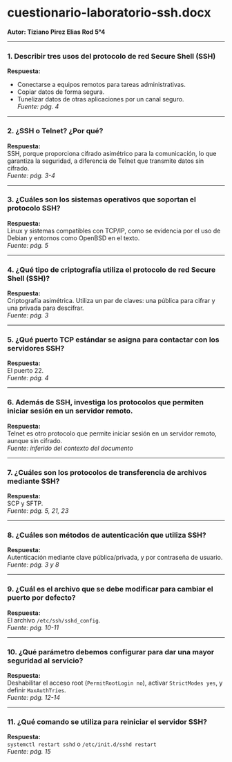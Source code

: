 # cuestionario-laboratorio-ssh.docx

**Autor: Tiziano Pirez Elias Rod 5°4**

---

### 1. Describir tres usos del protocolo de red Secure Shell (SSH)  
**Respuesta:**  
- Conectarse a equipos remotos para tareas administrativas.  
- Copiar datos de forma segura.  
- Tunelizar datos de otras aplicaciones por un canal seguro.  
*Fuente: pág. 4*

---

### 2. ¿SSH o Telnet? ¿Por qué?  
**Respuesta:**  
SSH, porque proporciona cifrado asimétrico para la comunicación, lo que garantiza la seguridad, a diferencia de Telnet que transmite datos sin cifrado.  
*Fuente: pág. 3-4*

---

### 3. ¿Cuáles son los sistemas operativos que soportan el protocolo SSH?  
**Respuesta:**  
Linux y sistemas compatibles con TCP/IP, como se evidencia por el uso de Debian y entornos como OpenBSD en el texto.  
*Fuente: pág. 5*

---

### 4. ¿Qué tipo de criptografía utiliza el protocolo de red Secure Shell (SSH)?  
**Respuesta:**  
Criptografía asimétrica. Utiliza un par de claves: una pública para cifrar y una privada para descifrar.  
*Fuente: pág. 3*

---

### 5. ¿Qué puerto TCP estándar se asigna para contactar con los servidores SSH?  
**Respuesta:**  
El puerto 22.  
*Fuente: pág. 4*

---

### 6. Además de SSH, investiga los protocolos que permiten iniciar sesión en un servidor remoto.  
**Respuesta:**  
Telnet es otro protocolo que permite iniciar sesión en un servidor remoto, aunque sin cifrado.  
*Fuente: inferido del contexto del documento*

---

### 7. ¿Cuáles son los protocolos de transferencia de archivos mediante SSH?  
**Respuesta:**  
SCP y SFTP.  
*Fuente: pág. 5, 21, 23*

---

### 8. ¿Cuáles son métodos de autenticación que utiliza SSH?  
**Respuesta:**  
Autenticación mediante clave pública/privada, y por contraseña de usuario.  
*Fuente: pág. 3 y 8*

---

### 9. ¿Cuál es el archivo que se debe modificar para cambiar el puerto por defecto?  
**Respuesta:**  
El archivo `/etc/ssh/sshd_config`.  
*Fuente: pág. 10-11*

---

### 10. ¿Qué parámetro debemos configurar para dar una mayor seguridad al servicio?  
**Respuesta:**  
Deshabilitar el acceso root (`PermitRootLogin no`), activar `StrictModes yes`, y definir `MaxAuthTries`.  
*Fuente: pág. 12-14*

---

### 11. ¿Qué comando se utiliza para reiniciar el servidor SSH?  
**Respuesta:**  
`systemctl restart sshd` o `/etc/init.d/sshd restart`  
*Fuente: pág. 15*

